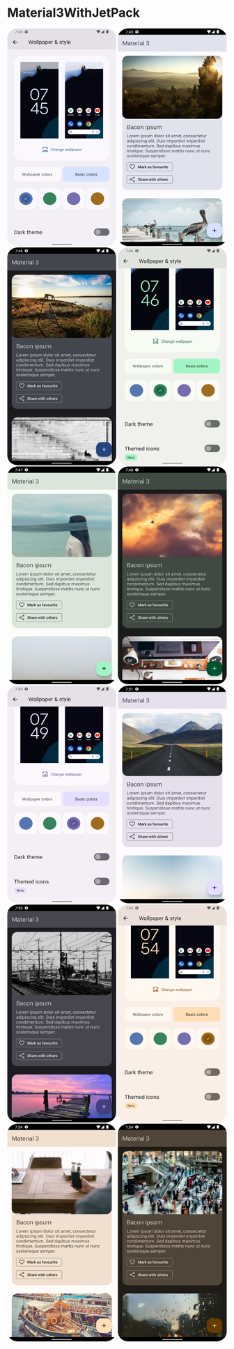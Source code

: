 # Material3WithJetPack<br>
<img src="images/ss1.png" width=250 height=500>
<img src="images/ss2.png" width=250 height=500>
<img src="images/ss3.png" width=250 height=500>
<img src="images/ss4.png" width=250 height=500>
<img src="images/ss5.png" width=250 height=500>
<img src="images/ss6.png" width=250 height=500>
<img src="images/ss7.png" width=250 height=500>
<img src="images/ss8.png" width=250 height=500>
<img src="images/ss9.png" width=250 height=500>
<img src="images/ss10.png" width=250 height=500>
<img src="images/ss11.png" width=250 height=500>
<img src="images/ss12.png" width=250 height=500>

